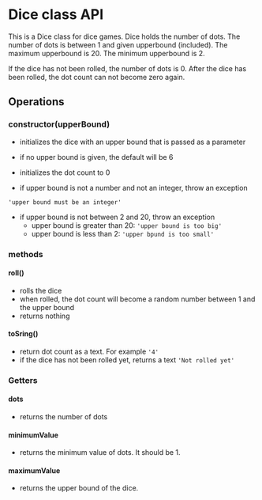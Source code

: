# Dice class API

This is a Dice class for dice games. Dice holds the number of dots. The number of dots is between 1 and given upperbound (included). The maximum upperbound is 20. The minimum upperbound is 2.

If the dice has not been rolled, the number of dots is 0. After the dice has been rolled, the dot count can not become zero again.

## Operations

### **constructor(upperBound)**

- initializes the dice with an upper bound that is passed as a parameter
- if no upper bound is given, the default will be 6
- initializes the dot count to 0

- if upper bound is not a number and not an integer, throw an exception

`'upper bound must be an integer'`

- if upper bound is not between 2 and 20, throw an exception
  - upper bound is greater than 20: `'upper bound is too big'`
  - upper bound is less than 2: `'upper bpund is too small'`

### methods

#### **roll()**

- rolls the dice
- when rolled, the dot count will become a random number between 1 and the upper bound
- returns nothing

#### **toSring()**

- return dot count as a text. For example `'4'`
- if the dice has not been rolled yet, returns a text `'Not rolled yet'`

### Getters

#### **dots**

- returns the number of dots

#### **minimumValue**

- returns the minimum value of dots. It should be 1.

#### **maximumValue**

- returns the upper bound of the dice.

